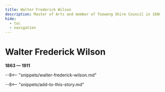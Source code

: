 ```yaml
---
title: Walter Frederick Wilson
description: Master of Arts and member of Toowong Shire Council in 1886
hide:
  - toc
  - navigation 
---
```


# Walter Frederick Wilson

**1863 — 1911**

--8<-- "snippets/walter-frederick-wilson.md"

--8<-- "snippets/add-to-this-story.md"
